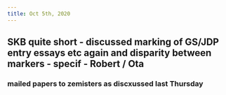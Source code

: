 ```yaml
---
title: Oct 5th, 2020
---
```


## SKB quite short - discussed marking of GS/JDP entry essays etc again and disparity between markers - specif - Robert / Ota
### mailed papers to zemisters as discxussed last Thursday
##

